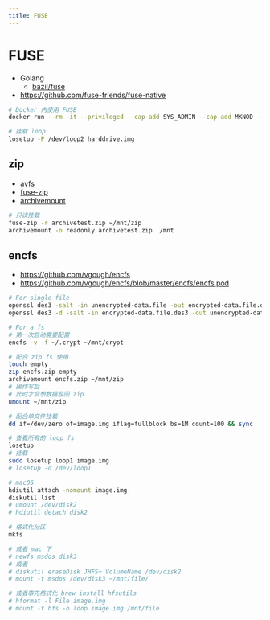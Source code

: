 ```yaml
---
title: FUSE
---
```



# FUSE

* Golang
  * [bazil/fuse](https://github.com/bazil/fuse)
* https://github.com/fuse-friends/fuse-native


```bash
# Docker 内使用 FUSE
docker run --rm -it --privileged --cap-add SYS_ADMIN --cap-add MKNOD --device /dev/fuse -v $PWD:/host -w /host wener/base:alpine

# 挂载 loop
losetup -P /dev/loop2 harddrive.img
```

## zip
* [avfs](http://avf.sourceforge.net/)
* [fuse-zip](https://bitbucket.org/agalanin/fuse-zip/)
* [archivemount](http://www.cybernoia.de/software/archivemount/)


```bash
# 只读挂载
fuse-zip -r archivetest.zip ~/mnt/zip
archivemount -o readonly archivetest.zip  /mnt
```

## encfs

* https://github.com/vgough/encfs
* https://github.com/vgough/encfs/blob/master/encfs/encfs.pod

```bash
# For single file
openssl des3 -salt -in unencrypted-data.file -out encrypted-data.file.des3
openssl des3 -d -salt -in encrypted-data.file.des3 -out unencrypted-data.file

# For a fs
# 第一次启动需要配置
encfs -v -f ~/.crypt ~/mnt/crypt

# 配合 zip fs 使用
touch empty
zip encfs.zip empty
archivemount encfs.zip ~/mnt/zip
# 操作写后
# 此时才会想数据写回 zip
umount ~/mnt/zip

# 配合单文件挂载
dd if=/dev/zero of=image.img iflag=fullblock bs=1M count=100 && sync

# 查看所有的 loop fs
losetup
# 挂载
sudo losetup loop1 image.img
# losetup -d /dev/loop1

# macOS
hdiutil attach -nomount image.img
diskutil list
# umount /dev/disk2
# hdiutil detach disk2

# 格式化分区
mkfs

# 或者 mac 下
# newfs_msdos disk3
# 或者
# diskutil eraseDisk JHFS+ VolumeName /dev/disk2
# mount -t msdos /dev/disk3 ~/mnt/file/

# 或者事先格式化 brew install hfsutils
# hformat -l File image.img
# mount -t hfs -o loop image.img /mnt/file
```
